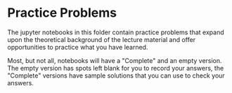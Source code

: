 # Practice Problems

The jupyter notebooks in this folder contain practice problems that expand upon the theoretical background of the lecture material and offer opportunities to practice what you have learned.

Most, but not all, notebooks will have a "Complete" and an empty version. The empty version has spots left blank for you to record your answers, the "Complete" versions have sample solutions that you can use to check your answers.